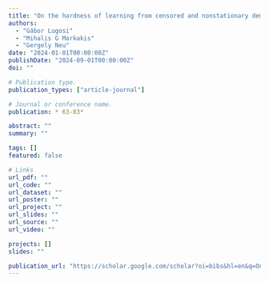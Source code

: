 ```yaml
---
title: "On the hardness of learning from censored and nonstationary demand"
authors:
  - "Gábor Lugosi"
  - "Mihalis G Markakis"
  - "Gergely Neu"
date: "2024-01-01T00:00:00Z"
publishDate: "2024-09-01T00:00:00Z"
doi: ""

# Publication type.
publication_types: ["article-journal"]

# Journal or conference name.
publication: * 63-83*

abstract: ""
summary: ""

tags: []
featured: false

# Links
url_pdf: ""
url_code: ""
url_dataset: ""
url_poster: ""
url_project: ""
url_slides: ""
url_source: ""
url_video: ""

projects: []
slides: ""

publication_url: "https://scholar.google.com/scholar?oi=bibs&hl=en&q=On+the+hardness+of+learning+from+censored+and+nonstationary+demand"
---
```


